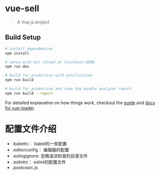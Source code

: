 # vue-sell

> A Vue.js project

## Build Setup

``` bash
# install dependencies
npm install

# serve with hot reload at localhost:8080
npm run dev

# build for production with minification
npm run build

# build for production and view the bundle analyzer report
npm run build --report
```

For detailed explanation on how things work, checkout the [guide](http://vuejs-templates.github.io/webpack/) and [docs for vue-loader](http://vuejs.github.io/vue-loader).


# 配置文件介绍
- .babelrc： babel的一些配置
- .editorconfig： 编辑器的配置
- .eslingignore: 忽略语法检查的目录文件
- .eslintrc： eslint的配置文件
- .postcssrc.js
